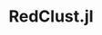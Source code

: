 ---
title: RedClust.jl
summary: A Julia package for Bayesian clustering using pairwise dissimilarities.
tags: 
  - academic
# date: '2016-04-27T00:00:00Z'

# Optional external URL for project (replaces project detail page).
external_link: 'https://abhinavnatarajan.github.io/RedClust.jl'

# image:
#   caption: Photo by rawpixel on Unsplash
#   focal_point: Smart

links:
  - icon: github
    icon_pack: fab
    name: Github
    url: https://github.com/abhinavnatarajan/RedClust.jl
url_code: ''
url_pdf: ''
url_slides: ''
url_video: ''

# Slides (optional).
#   Associate this project with Markdown slides.
#   Simply enter your slide deck's filename without extension.
#   E.g. `slides = "example-slides"` references `content/slides/example-slides.md`.
#   Otherwise, set `slides = ""`.
# slides: ""
---